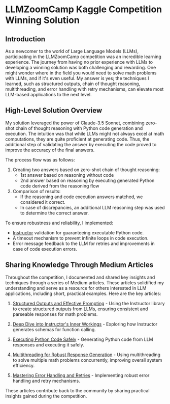 # LLMZoomCamp Kaggle Competition Winning Solution

## Introduction
As a newcomer to the world of Large Language Models (LLMs), participating in the LLMZoomCamp competition was an incredible learning experience. The journey from having no prior experience with LLMs to developing a winning solution was both challenging and rewarding. One might wonder where in the field you would need to solve math problems with LLMs, and if it's even useful. My answer is yes; the techniques I learned, such as structured outputs, chain of thought reasoning, multithreading, and error handling with retry mechanisms, can elevate most LLM-based applications to the next level.

## High-Level Solution Overview
My solution leveraged the power of Claude-3.5 Sonnet, combining zero-shot chain of thought reasoning with Python code generation and execution. The intuition was that while LLMs might not always excel at math computations, they are quite proficient at generating code. Thus, the additional step of validating the answer by executing the code proved to improve the accuracy of the final answers.

The process flow was as follows:

1. Creating two answers based on zero-shot chain of thought reasoning:
    - 1st answer based on reasoning without code
    - 2nd answer based on reasoning by executing generated Python code derived from the reasoning flow
2. Comparison of results:
   - If the reasoning and code execution answers matched, we considered it correct.
   - In case of discrepancies, an additional LLM reasoning step was used to determine the correct answer.

To ensure robustness and reliability, I implemented:
- [Instructor](https://github.com/jxnl/instructor) validation for guaranteeing executable Python code.
- A timeout mechanism to prevent infinite loops in code execution.
- Error message feedback to the LLM for retries and improvements in case of code execution errors.

## Sharing Knowledge Through Medium Articles
Throughout the competition, I documented and shared key insights and techniques through a series of Medium articles. These articles solidified my understanding and serve as a resource for others interested in LLM applications, including short, practical examples. Here are the key articles:

1. [Structured Outputs and Effective Prompting](https://medium.com/@arturgrygorian3/solving-math-problems-with-llms-fed77f4cf4ec) - Using the Instructor library to create structured outputs from LLMs, ensuring consistent and parseable responses for math problems.

2. [Deep Dive into Instructor's Inner Workings](https://medium.com/@arturgrygorian3/solving-math-problems-with-llms-921e287f5796) - Exploring how Instructor generates schemas for function calling. 

3. [Executing Python Code Safely](https://medium.com/@arturgrygorian3/solving-math-problems-with-llms-e28cebfd2b82) - Generating Python code from LLM responses and executing it safely.

4. [Multithreading for Robust Response Generation](https://medium.com/@arturgrygorian3/solving-math-problems-with-llms-fed77f4cf4ec) - Using multithreading to solve multiple math problems concurrently, improving overall system efficiency.

5. [Mastering Error Handling and Retries](https://medium.com/@arturgrygorian3/solving-math-problems-with-llms-ec92c2a13797) - Implementing robust error handling and retry mechanisms.

These articles contribute back to the community by sharing practical insights gained during the competition.
